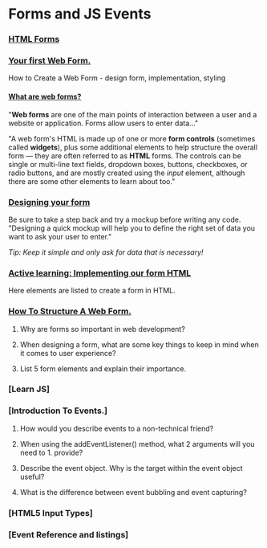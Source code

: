# Forms and JS Events

### [**HTML Forms**](https://developer.mozilla.org/en-US/docs/Learn/Forms)

### [**Your first Web Form.**](https://developer.mozilla.org/en-US/docs/Learn/Forms/Your_first_form)

How to Create a Web Form - design form, implementation, styling

#### [**What are web forms?**](https://developer.mozilla.org/en-US/docs/Learn/Forms/Your_first_form#what_are_web_forms)

"**Web forms** are one of the main points of interaction between a user and a website or application. Forms allow users to enter data..."

"A web form's HTML is made up of one or more **form controls** (sometimes called **widgets**), plus some additional elements to help structure the overall form — they are often referred to as **HTML** forms. The controls can be single or multi-line text fields, dropdown boxes, buttons, checkboxes, or radio buttons, and are mostly created using the *input* element, although there are some other elements to learn about too."

### [**Designing your form**](https://developer.mozilla.org/en-US/docs/Learn/Forms/Your_first_form#designing_your_form)

Be sure to take a step back and try a mockup before writing any code. "Designing a quick mockup will help you to define the right set of data you want to ask your user to enter."

*Tip: Keep it simple and only ask for data that is necessary!*

### [**Active learning: Implementing our form HTML**](https://developer.mozilla.org/en-US/docs/Learn/Forms/Your_first_form#active_learning_implementing_our_form_html)

Here elements are listed to create a form in HTML.





### [**How To Structure A Web Form.**](https://developer.mozilla.org/en-US/docs/Learn/Forms/How_to_structure_a_web_form)

1. Why are forms so important in web development?

2. When designing a form, what are some key things to keep in mind when it comes to user experience?

3. List 5 form elements and explain their importance.


### [**Learn JS**]

### [**Introduction To Events.**]

1. How would you describe events to a non-technical friend?

2. When using the addEventListener() method, what 2 arguments will you need to 1. provide?

3. Describe the event object. Why is the target within the event object useful?

4. What is the difference between event bubbling and event capturing?



### [**HTML5 Input Types**]

### [**Event Reference and listings**]